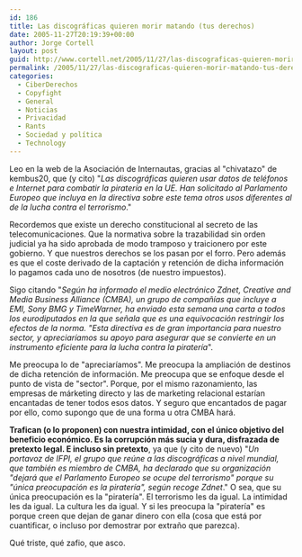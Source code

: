 ```yaml
---
id: 186
title: Las discográficas quieren morir matando (tus derechos)
date: 2005-11-27T20:19:39+00:00
author: Jorge Cortell
layout: post
guid: http://www.cortell.net/2005/11/27/las-discograficas-quieren-morir-matando-tus-derechos/
permalink: /2005/11/27/las-discograficas-quieren-morir-matando-tus-derechos/
categories:
  - CiberDerechos
  - Copyfight
  - General
  - Noticias
  - Privacidad
  - Rants
  - Sociedad y polí­tica
  - Technology
---
```

Leo en la web de la Asociación de Internautas, gracias al "chivatazo" de kembus20, que (y cito) "_Las discográficas quieren usar datos de teléfonos e Internet para combatir la piraterí­a en la UE. Han solicitado al Parlamento Europeo que incluya en la directiva sobre este tema otros usos diferentes al de la lucha contra el terrorismo_."

Recordemos que existe un derecho constitucional al secreto de las telecomunicaciones. Que la normativa sobre la trazabilidad sin orden judicial ya ha sido aprobada de modo tramposo y traicionero por este gobierno. Y que nuestros derechos se los pasan por el forro. Pero además es que el coste derivado de la captación y retención de dicha información lo pagamos cada uno de nosotros (de nuestro impuestos).

Sigo citando "_Según ha informado el medio electrónico Zdnet, Creative and Media Business Alliance (CMBA), un grupo de compañí­as que incluye a EMI, Sony BMG y TimeWarner, ha enviado esta semana una carta a todos los eurodiputados en la que señala que es una equivocación restringir los efectos de la norma. "Esta directiva es de gran importancia para nuestro sector, y apreciarí­amos su apoyo para asegurar que se convierte en un instrumento eficiente para la lucha contra la piraterí­a_".

Me preocupa lo de "apreciarí­amos". Me preocupa la ampliación de destinos de dicha retención de información. Me preocupa que se enfoque desde el punto de vista de "sector". Porque, por el mismo razonamiento, las empresas de márketing directo y las de marketing relacional estarí­an encantadas de tener todos esos datos. Y seguro que encantados de pagar por ello, como supongo que de una forma u otra CMBA hará.

**Trafican (o lo proponen) con nuestra intimidad, con el único objetivo del beneficio económico. Es la corrupción más sucia y dura, disfrazada de pretexto legal. E incluso sin pretexto**, ya que (y cito de nuevo) "_Un portavoz de IFPI, el grupo que reúne a las discográficas a nivel mundial, que también es miembro de CMBA, ha declarado que su organización "dejará que el Parlamento Europeo se ocupe del terrorismo" porque su "única preocupación es la piraterí­a", según recoge Zdnet_." O sea, que su única preocupación es la "piraterí­a". El terrorismo les da igual. La intimidad les da igual. La cultura les da igual. Y si les preocupa la "piraterí­a" es porque creen que dejan de ganar dinero con ella (cosa que está por cuantificar, o incluso por demostrar por extraño que parezca).

Qué triste, qué zafio, que asco.
